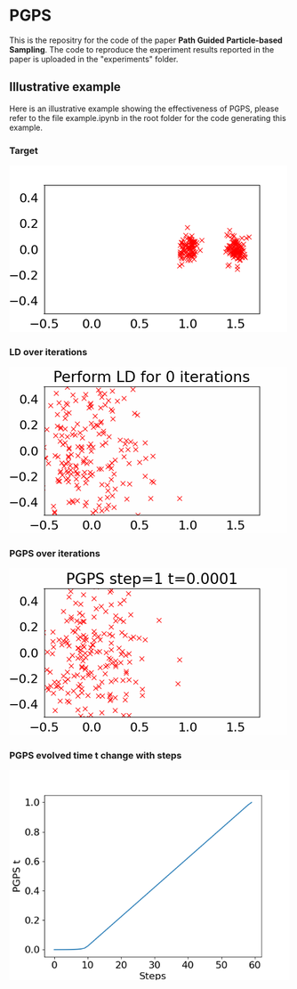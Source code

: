 # PGPS

This is the repositry for the code of the paper **Path Guided Particle-based Sampling**. The code to reproduce the experiment results reported in the paper is uploaded in the "experiments" folder.


## Illustrative example
Here is an illustrative example showing the effectiveness of PGPS, please refer to the file example.ipynb in the root folder for the code generating this example. 

### Target

![](./independent.png)

### LD over iterations

![](./LD.gif)

### PGPS over iterations

![](./PGPS.gif)

### PGPS evolved time t change with steps

![](./pgps_time.png)